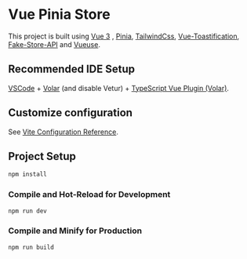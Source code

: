 # Vue Pinia Store

This project is built using [Vue 3](https://vuejs.org/) , [Pinia](https://pinia.vuejs.org/), [TailwindCss](https://tailwindcss.com/), [Vue-Toastification](https://github.com/Maronato/vue-toastification/tree/next), [Fake-Store-API](https://fakestoreapi.com) and [Vueuse](https://vueuse.org/).

## Recommended IDE Setup

[VSCode](https://code.visualstudio.com/) + [Volar](https://marketplace.visualstudio.com/items?itemName=Vue.volar) (and disable Vetur) + [TypeScript Vue Plugin (Volar)](https://marketplace.visualstudio.com/items?itemName=Vue.vscode-typescript-vue-plugin).

## Customize configuration

See [Vite Configuration Reference](https://vitejs.dev/config/).

## Project Setup

```sh
npm install
```

### Compile and Hot-Reload for Development

```sh
npm run dev
```

### Compile and Minify for Production

```sh
npm run build
```
